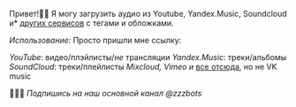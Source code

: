 Привет!🖖🏻 Я могу загрузить аудио из Youtube, Yandex.Music, Soundcloud и* [других сервисов](https://ytdl-org.github.io/youtube-dl/supportedsites.html) с тегами и обложками.

*Использование:*
Просто пришли мне ссылку:

*YouTube*: видео/плэйлисты/_не_ трансляции
*Yandex.Music*: треки/альбомы
*SoundCloud*: треки/плейлисты
*Mixcloud, Vimeo и* [все отсюда](https://ytdl-org.github.io/youtube-dl/supportedsites.html), но не VK music

👨🏻‍💻 *Подпишись на наш основной канал @zzzbots*
